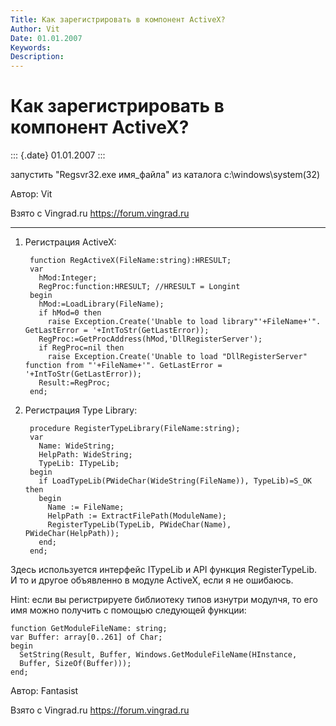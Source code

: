 ```yaml
---
Title: Как зарегистрировать в компонент ActiveX?
Author: Vit
Date: 01.01.2007
Keywords: 
Description: 
---
```


Как зарегистрировать в компонент ActiveX?
=========================================

::: {.date}
01.01.2007
:::

запустить "Regsvr32.exe имя\_файла" из каталога c:\\windows\\system(32)

Автор: Vit

Взято с Vingrad.ru <https://forum.vingrad.ru>

------------------------------------------------------------------------

1. Регистрация ActiveX:

        function RegActiveX(FileName:string):HRESULT;
        var
          hMod:Integer;
          RegProc:function:HRESULT; //HRESULT = Longint
        begin
          hMod:=LoadLibrary(FileName);
          if hMod=0 then
            raise Exception.Create('Unable to load library"'+FileName+'". GetLastError = '+IntToStr(GetLastError));
          RegProc:=GetProcAddress(hMod,'DllRegisterServer');
          if RegProc=nil then
            raise Exception.Create('Unable to load "DllRegisterServer" function from "'+FileName+'". GetLastError = '+IntToStr(GetLastError));
          Result:=RegProc;
        end;

2. Регистрация Type Library:

        procedure RegisterTypeLibrary(FileName:string);
        var
          Name: WideString;
          HelpPath: WideString;
          TypeLib: ITypeLib;
        begin
          if LoadTypeLib(PWideChar(WideString(FileName)), TypeLib)=S_OK then
          begin
            Name := FileName;
            HelpPath := ExtractFilePath(ModuleName);
            RegisterTypeLib(TypeLib, PWideChar(Name), PWideChar(HelpPath));
          end;
        end;

Здесь используется интерфейс ITypeLib и API функция RegisterTypeLib. И
то и другое объявленно в модуле ActiveX, если я не ошибаюсь.

Hint: если вы регистрируете библиотеку типов изнутри модулчя, то его имя
можно получить с помощью следующей функции:

    function GetModuleFileName: string;
    var Buffer: array[0..261] of Char;
    begin
      SetString(Result, Buffer, Windows.GetModuleFileName(HInstance,
      Buffer, SizeOf(Buffer)));
    end;

Автор: Fantasist

Взято с Vingrad.ru <https://forum.vingrad.ru>
